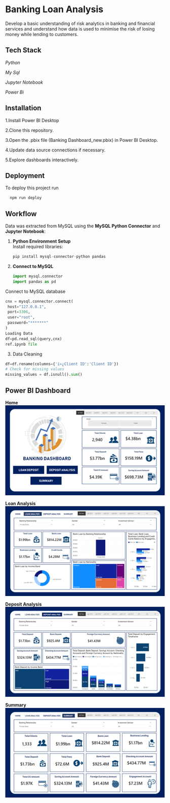 
# Banking Loan Analysis

Develop a basic understanding of risk analytics in banking and financial services and understand how data is used to minimise the risk of losing money while lending to customers.





## Tech Stack

*Python*

*My Sql*

*Jupyter Notebook*

*Power Bi*

## Installation

1.Install Power BI Desktop

2.Clone this repository.

3.Open the .pbix file (Banking Dashboard_new.pbix) in Power BI Desktop.

4.Update data source connections if necessary.

5.Explore dashboards interactively.
    
## Deployment

To deploy this project run

```bash
  npm run deploy
```


## Workflow
Data was extracted from MySQL using the **MySQL Python Connector** and **Jupyter Notebook**:

1. **Python Environment Setup**  
    Install required libraries:
     ```python
     pip install mysql-connector-python pandas
     ```
2. **Connect to MySQL**
   ```python
   import mysql.connector
   import pandas as pd

  Connect to MySQL database
   ```python
  cnx = mysql.connector.connect(
    host="127.0.0.1",
    port=3306,
    user="root",
    password="*******"
  )
Loading Data
df=pd.read_sql(query,cnx)
ref.ipynb file
```
3. Data Cleaning
```python
df=df.rename(columns={'ï»¿Client ID':'Client ID'})
# Check for missing values
missing_values = df.isnull().sum()
```
## Power BI Dashboard

**Home**
![alt image](https://github.com/MohTarique/Banking_Loan_Analysis/blob/main/Screenshot%20(62).png)

**Loan Analysis**
![alt image](https://github.com/MohTarique/Banking_Loan_Analysis/blob/main/Screenshot%20(63).png)

**Deposit Analysis**
![alt image](https://github.com/MohTarique/Banking_Loan_Analysis/blob/main/Screenshot%20(64).png)

**Summary**
![alt image](https://github.com/MohTarique/Banking_Loan_Analysis/blob/main/Screenshot%20(65).png)

